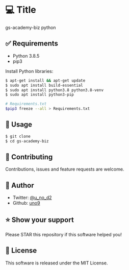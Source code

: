  # 💻 Title
gs-academy-biz python

## ✅ Requirements
- Python 3.8.5
- pip3

Install Python libraries:
```bash
$ apt-get install && apt-get update
$ sudo apt install build-essential
$ sudo apt install python3.8 python3.8-venv
$ sudo apt install python3-pip

# Requirements.txt
$pip3 freeze --all > Requirements.txt
```

## 🚀 Usage
```bash
$ git clone 
$ cd gs-academy-biz
```

## 🤝 Contributing
Contributions, issues and feature requests are welcome.

## 👤 Author
- Twitter: [@u_no_d2](https://twitter.com/u_no_d2)
- Github: [uno9](https://github.com/uno9)

## ⭐️ Show your support
Please STAR this repository if this software helped you!

## 📝 License
This software is released under the MIT License.
